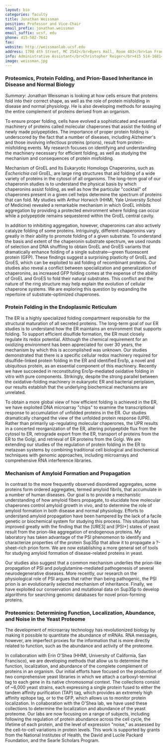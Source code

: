```yaml
---
layout: bio
categories: faculty
title: Jonathan Weissman
position: Professor and Vice-Chair
email_prefix: jonathan.weissman
email_suffix: ucsf, edu
phone: 415-502-7642
fax: 
website: http://weissmanlab.ucsf.edu
address: 1700 4th Street, MC 2542</br>Byers Hall, Room 403</br>San Francisco, CA 94158-2542</br>
info: Administrative Assistant</br>Christopher Reiger</br>415 514-1681</br><span class="e">christopher.reiger / ucsf, edu</span>
image: weissman.jpg
---
```


### Proteomics, Protein Folding, and Prion-Based Inheritance in Disease and Normal Biology 

*Summary*: Jonathan Weissman is looking at how cells ensure that proteins fold into their correct shape, as well as the role of protein misfolding in disease and normal physiology. He is also developing methods for assaying the entire complement of proteins derived from an organism. 

To ensure proper folding, cells have evolved a sophisticated and essential machinery of proteins called molecular chaperones that assist the folding of newly made polypeptides. The importance of proper protein folding is underscored by the fact that a number of diseases, including Alzheimer's and those involving infectious proteins (prions), result from protein-misfolding events. My research focuses on identifying and understanding the machinery necessary for efficient folding, as well as studying the mechanism and consequences of protein misfolding. 

Mechanism of GroEL and Its Eukaryotic Homologs Chaperonins, such as *Escherichia coli* GroEL, are large ring structures that aid folding of a wide variety of proteins in the cytosol of all organisms. The long-term goal of our chaperonin studies is to understand the physical basis by which chaperonins assist folding, as well as how the particular "cocktail" of chaperones present in a given cell helps determine the spectrum of proteins that can fold. My studies with Arthur Horwich (HHMI, Yale University School of Medicine) revealed a remarkable mechanism in which GroEL inhibits aggregation by providing a protected environment where folding can occur while a polypeptide remains sequestered within the GroEL central cavity. 

In addition to inhibiting aggregation, however, chaperonins can also actively catalyze folding of some proteins. Intriguingly, different chaperonins vary greatly in their ability to promote folding of a given substrate. To understand the basis and extent of the chaperonin substrate spectrum, we used rounds of selection and DNA shuffling to obtain GroEL and GroES variants that dramatically enhance folding of a single substrate—green fluorescent protein (GFP). These findings suggest a surprising plasticity of GroEL and GroES, which can be exploited to aid folding of recombinant proteins. Our studies also reveal a conflict between specialization and generalization of chaperonins, as increased GFP folding comes at the expense of the ability of GroEL and GroES to fold their natural substrates. This conflict and the nature of the ring structure may help explain the evolution of cellular chaperone systems. We are exploring this question by expanding the repertoire of substrate-optimized chaperones. 

### Protein Folding in the Endoplasmic Reticulum 

The ER is a highly specialized folding compartment responsible for the structural maturation of all secreted proteins. The long-term goal of our ER studies is to understand how the ER maintains an environment that supports folding. To support efficient disulfide formation, the ER must closely regulate its redox potential. Although the chemical requirement for an oxidizing environment has been appreciated for over 30 years, the mechanism by which this is accomplished was unknown. Our studies demonstrated that there is a specific cellular redox machinery required for disulfide-linked protein folding in the ER and identified Ero1p, a novel and ubiquitous protein, as an essential component of this machinery. Recently we have succeeded in reconstituting Ero1p-mediated oxidative folding in vitro with pure components. Strikingly, despite the strong parallel between the oxidative-folding machinery in eukaryotic ER and bacterial periplasm, our results establish that the underlying biochemical mechanisms are unrelated. 

To obtain a more global view of how efficient folding is achieved in the ER, we have exploited DNA microarray "chips" to examine the transcriptional response to accumulation of unfolded proteins in the ER. Our studies dramatically changed the view of the unfolded protein response (UPR). Rather than primarily up-regulating molecular chaperones, the UPR results in a concerted reorganization of the ER, altering polypeptide flux from the cytosol to ER, retrograde export from the ER, transport of proteins from the ER to the Golgi, and retrieval of ER proteins from the Golgi. We are extending our studies of the regulation of protein folding in the ER to metazoan systems by combining traditional cell biological and biochemical techniques with genomic approaches, including microarrays and comprehensive RNA interference libraries. 

### Mechanism of Amyloid Formation and Propagation 

In contrast to the more frequently observed disordered aggregates, some proteins form ordered aggregates, termed amyloid fibrils, that accumulate in a number of human diseases. Our goal is to provide a mechanistic understanding of how amyloid fibers propagate, to elucidate how molecular chaperones control amyloid growth in vivo, and to determine the role of amyloid formation in both disease and normal physiology. Efforts to understand amyloid propagation have been hampered by the lack of a facile genetic or biochemical system for studying this process. This situation has improved greatly with the finding that the \[URE3] and \[PSI+] states of yeast result from the prion-like aggregation of endogenous proteins. My laboratory has taken advantage of the PSI phenomenon to identify and characterize properties of the protein Sup35p that allow it to propagate a ?-sheet–rich prion form. We are now establishing a more general set of tools for studying amyloid formation of disease-related proteins in yeast. 

Our studies also suggest that a common mechanism underlies the prion-like propagation of PSI and polyglutamine-mediated pathogenesis of several neurodegenerative diseases. More recently, our research on the physiological role of PSI argues that rather than being pathogenic, the PSI prion is an evolutionarily selected mechanism of inheritance. Finally, we have exploited our conservation and mutational data on Sup35p to develop algorithms for searching genomic databases for novel prion-forming proteins. 

### Proteomics: Determining Function, Localization, Abundance, and Noise in the Yeast Proteome 

The development of microarray technology has revolutionized biology by making it possible to quantitate the abundance of mRNAs. RNA messages, however, are imperfect proxies for the information that is more directly related to function, such as the abundance and activity of the proteome. 

In collaboration with Erin O'Shea (HHMI, University of California, San Francisco), we are developing methods that allow us to determine the function, localization, and abundance of the complete complement of proteins in an organism. Our initial efforts have focused on the production of two comprehensive yeast libraries in which we attach a carboxyl-terminal tag to each gene in its native chromosomal context. The collections consist of ~6,000 yeast strains, each expressing a single protein fused to either the tandem affinity purification (TAP) tag, which provides an extremely high affinity epitope tag, or to the GFP, which allows us to monitor protein localization. In collaboration with the O'Shea lab, we have used these collections to determine the localization and abundance of the yeast proteome. Our labs are now focusing on a range of subjects, including following the regulation of protein abundance across the cell cycle, the lifetime of each protein, and the level of expression "noise," as assessed by the cell-to-cell variations in protein levels. 
This work is supported by grants from the National Institutes of Health, the David and Lucile Packard Foundation, and the Searle Scholars Program.
